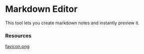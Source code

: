 # Markdown Editor

This tool lets you create markdown notes and instantly preview it.

### Resources

[favicon.png](https://www.flaticon.com/free-icon/letter-m_5084195)
